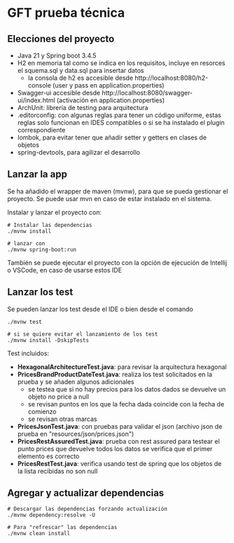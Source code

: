 # GFT prueba técnica

## Elecciones del proyecto

- Java 21 y Spring boot 3.4.5
- H2 en memoria tal como se indica en los requisitos, incluye en resorces el squema.sql y data.sql para insertar datos
	- la consola de h2 es accesible desde http://localhost:8080/h2-console (user y pass en application.properties)
- Swagger-ui accesible desde http://localhost:8080/swagger-ui/index.html (activación en application.properties)
- ArchUnit: librería de testing para arquitectura
- .editorconfig: con algunas reglas para tener un código uniforme, estas reglas solo funcionan en IDES compatibles o
  si se ha instalado el plugin correspondiente
- lombok, para evitar tener que añadir setter y getters en clases de objetos
- spring-devtools, para agilizar el desarrollo

## Lanzar la app

Se ha añadido el wrapper de maven (mvnw), para que se pueda gestionar el proyecto. Se puede usar mvn en caso de estar
instalado en el sistema.

Instalar y lanzar el proyecto con:

```shell
# Instalar las dependencias 
./mvnw install

# lanzar con
./mvnw spring-boot:run
```

También se puede ejecutar el proyecto con la opción de ejecución de Intellij o VSCode, en caso de usarse estos IDE

## Lanzar los test

Se pueden lanzar los test desde el IDE o bien desde el comando

```shell
./mvnw test

# si se quiere evitar el lanzamiento de los test
./mvnw install -DskipTests
```

Test incluidos:

- **HexagonalArchitectureTest.java**: para revisar la arquitectura hexagonal
- **PricesBrandProductDateTest.java**: realiza los test solicitados en la prueba y se añaden algunos adicionales
	- se testea que si no hay precios para los datos dados se devuelve un objeto no price a null
	- se revisan puntos en los que la fecha dada coincide con la fecha de comienzo
	- se revisan otras marcas
- **PricesJsonTest.java**: con pruebas para validar el json (archivo json de prueba en "resources/json/prices.json")
- **PricesRestAssuredTest.java**: prueba con rest assured para testear el punto prices que devuelve todos los datos
  se verifica que el primer elemento es correcto
- **PricesRestTest.java**: verifica usando test de spring que los objetos de la lista recibidas no son null

## Agregar y actualizar dependencias

```shell
# Descargar las dependencias forzando actualización
./mvnw dependency:resolve -U

# Para "refrescar" las dependencias
./mvnw clean install
```